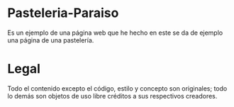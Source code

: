 # Pasteleria-Paraiso
Es un ejemplo de una página web que he hecho en este se da de ejemplo una página de una pastelería.

# Legal
Todo el contenido excepto el código, estilo y concepto son originales; todo lo demás son objetos de uso libre créditos a sus respectivos creadores. 
